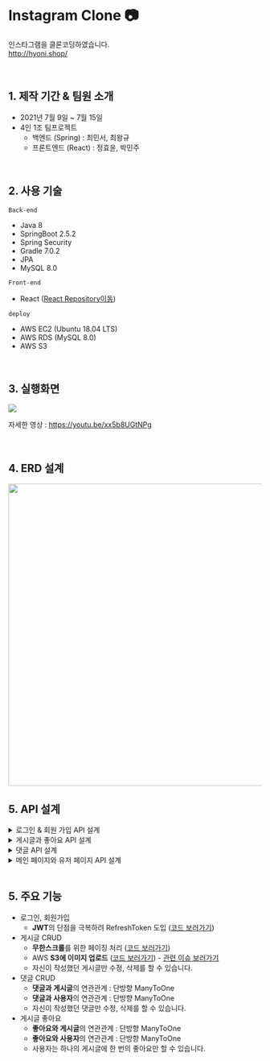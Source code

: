 # Instagram Clone 📷   
인스타그램을 클론코딩하였습니다.    
http://hyoni.shop/

<br>

## 1. 제작 기간 & 팀원 소개
- 2021년 7월 9일 ~ 7월 15일
- 4인 1조 팀프로젝트
	+ 백엔드 (Spring) : 최민서, 최왕규
	+ 프론트엔드 (React) : 정효윤, 박민주

<br>

## 2. 사용 기술
`Back-end`
- Java 8
- SpringBoot 2.5.2
- Spring Security
- Gradle 7.0.2
- JPA
- MySQL 8.0

`Front-end`
- React ([React Repository이동](https://github.com/imstagram23/imstagram23Front))

`deploy`
- AWS EC2 (Ubuntu 18.04 LTS)
- AWS RDS (MySQL 8.0)
- AWS S3

<br>

## 3. 실행화면

<img src="https://user-images.githubusercontent.com/70243735/126725198-a99916e6-f043-45ea-9cd8-595bfd7c6a1c.gif">

자세한 영상 : https://youtu.be/xx5b8UGtNPg

<br>

## 4. ERD 설계

<img src="https://user-images.githubusercontent.com/70243735/126725255-6dfed414-8afe-4d08-a9ab-18e07e7cc47d.png" width="600px">

<br>

## 5. API 설계

<details>

<summary> 로그인 & 회원 가입 API 설계 </summary>
  <img src="https://user-images.githubusercontent.com/70243735/126725936-8b231acb-a017-4c25-94ad-14652a90f27f.png">

</details>


<details>

<summary> 게시글과 좋아요 API 설계 </summary>
  <img src="https://user-images.githubusercontent.com/70243735/126726194-c806d04d-cfb0-412e-8ba5-6dd35f920374.png" width = "800px">

</details>


<details>

<summary> 댓글 API 설계 </summary>
  <img src="https://user-images.githubusercontent.com/70243735/126726592-3edd9e70-8e87-4e83-827b-f0f8b6facfe4.png"  width = "800px">

</details>


<details>

<summary> 메인 페이지와 유저 페이지 API 설계 </summary>
  <img src="https://user-images.githubusercontent.com/70243735/126726595-6f1d7b84-353a-4906-953a-0799b596e757.png"  width = "800px">

</details>


<br>

## 5. 주요 기능
- 로그인, 회원가입
	+ **JWT**의 단점을 극복하려 RefreshToken 도입 ([코드 보러가기](https://github.com/imstagram23/imstagram23Back/tree/master/src/main/java/com/example/imstagram23back/security))
- 게시글 CRUD
	+ **무한스크롤**를 위한 페이징 처리 ([코드 보러가기](https://github.com/imstagram23/imstagram23Back/blob/master/src/main/java/com/example/imstagram23back/service/PostService.java))
	+ AWS **S3에 이미지 업로드** ([코드 보러가기](https://github.com/imstagram23/imstagram23Back/blob/master/src/main/java/com/example/imstagram23back/util/S3Uploader.java)) - [관련 이슈 보러가기](https://github.com/imstagram23/imstagram23Back/issues?q=is%3Aissue+is%3Aclosed)
	+ 자신이 작성했던 게시글만 수정, 삭제를 할 수 있습니다.
- 댓글 CRUD
	+ **댓글과 게시글**의 연관관계 : 단방향 ManyToOne
	+ **댓글과 사용자**의 연관관계 : 단방향 ManyToOne
	+ 자신이 작성했던 댓글만 수정, 삭제를 할 수 있습니다.
- 게시글 좋아요
	+ **좋아요와 게시글**의 연관관계 : 단방향 ManyToOne
	+ **좋아요와 사용자**의 연관관계 : 단방향 ManyToOne
	+ 사용자는 하나의 게시글에 한 번의 좋아요만 할 수 있습니다.
